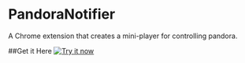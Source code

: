 # PandoraNotifier
A Chrome extension that creates a mini-player for controlling pandora.

##Get it Here
<a target="_blank" href="https://chrome.google.com/webstore/detail/pandora-mini-player/dkelbanlilodfdekbpibpegknfcajnia"><img alt="Try it now" src="https://raw.github.com/GoogleChrome/chrome-app-samples/master/tryitnowbutton_small.png" title="Click here to install it from the Chrome Web Store"></img></a>

